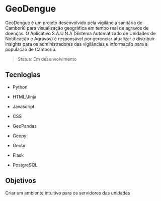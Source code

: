# GeoDengue

GeoDengue é um projeto desenvolvido pela vigilância sanitária de Camboriú para visualização geográfica em tempo real de agravos de doenças.
O Aplicativo S.A.U.N.A (Sistema Automatizado de Unidades de Notificação e Agravos) é responsável por gerenciar atualizar e distribuir
insights para os administradores das vigilâncias e informação para a população de Camboriú. 

>Status: Em desenvolvimento

Tecnlogias
---
- Python
- HTML/Jinja
- Javascript
- CSS

- GeoPandas
- Geopy
- Geobr
- Flask
- PostgreSQL
  
Objetivos
---
Criar um ambiente intuitivo para os servidores das unidades 
